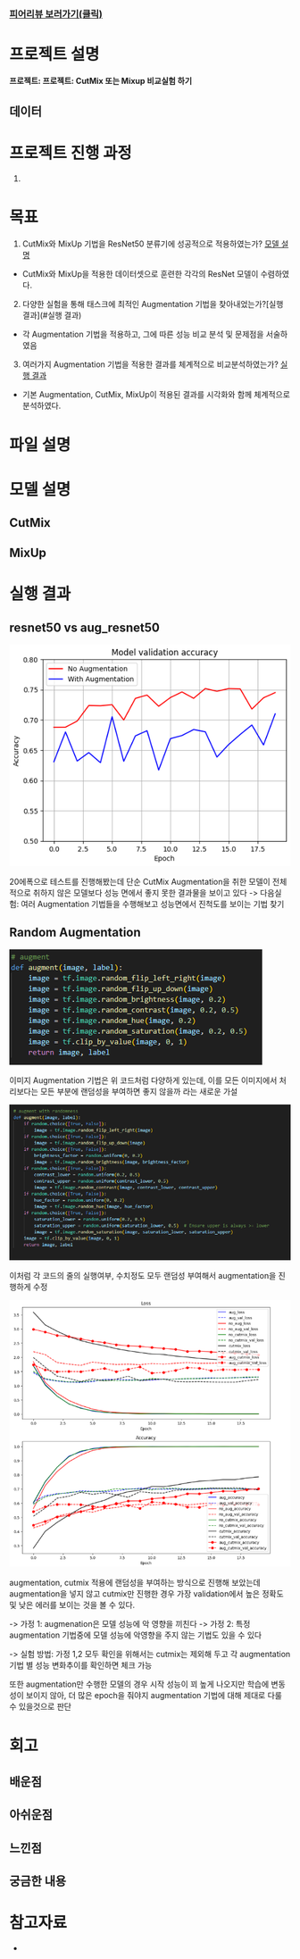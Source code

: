 ### [피어리뷰 보러가기(클릭)](PRT.md)

# 프로젝트 설명
**프로젝트: 프로젝트: CutMix 또는 Mixup 비교실험 하기**


## 데이터

# 프로젝트 진행 과정
1. 

# 목표
1.  CutMix와 MixUp 기법을 ResNet50 분류기에 성공적으로 적용하였는가? [모델 설명](#모델-설명)
- CutMix와 MixUp을 적용한 데이터셋으로 훈련한 각각의 ResNet 모델이 수렴하였다.

2. 다양한 실험을 통해 태스크에 최적인 Augmentation 기법을 찾아내었는가?[실행 결과](#실행 결과)
- 각 Augmentation 기법을 적용하고, 그에 따른 성능 비교 분석 및 문제점을 서술하였음

3. 여러가지 Augmentation 기법을 적용한 결과를 체계적으로 비교분석하였는가? [실행 결과]()

- 기본 Augmentation, CutMix, MixUp이 적용된 결과를 시각화와 함께 체계적으로 분석하였다.

# 파일 설명

# 모델 설명
## CutMix

## MixUp

# 실행 결과

## resnet50 vs aug_resnet50
![fist](img/accuracy1.png)

20에폭으로 테스트를 진행해봤는데 단순 CutMix Augmentation을 취한 모델이 전체적으로 취하지 않은 모델보다 성능 면에서 좋지 못한 결과물을 보이고 있다
-> 다음실험: 여러 Augmentation 기법들을 수행해보고 성능면에서 진척도를 보이는 기법 찾기

## Random Augmentation

![aaug](img/aug.png)

이미지 Augmentation 기법은 위 코드처럼 다양하게 있는데, 이를 모든 이미지에서 처리보다는 모든 부분에 랜덤성을 부여하면 좋지 않을까 라는 새로운 가설

![ran](img/ranaug.png)

이처럼 각 코드의 줄의 실행여부, 수치정도 모두 랜덤성 부여해서 augmentation을 진행하게 수정

![50](img/20epoch.png)

augmentation, cutmix 적용에 랜덤성을 부여하는 방식으로 진행해 보았는데 augmentation을 넣지 않고 cutmix만 진행한 경우 가장 validation에서 높은 정확도 및 낮은 에러를 보이는 것을 볼 수 있다.

-> 가정 1: augmenation은 모델 성능에 악 영향을 끼친다
-> 가정 2: 특정 augmentation 기법중에 모델 성능에 악영향을 주지 않는 기법도 있을 수 있다

-> 실험 방법: 가정 1,2 모두 확인을 위해서는 cutmix는 제외해 두고 각 augmentation 기법 별 성능 변화추이를 확인하면 체크 가능

또한 augmentation만 수행한 모델의 경우 시작 성능이 꾀 높게 나오지만 학습에 변동성이 보이지 않아, 더 많은 epoch을 줘야지 augmentation 기법에 대해 제대로 다룰 수 있을것으로 판단

# 회고


## 배운점


## 아쉬운점


## 느낀점


## 궁금한 내용



# 참고자료

* 